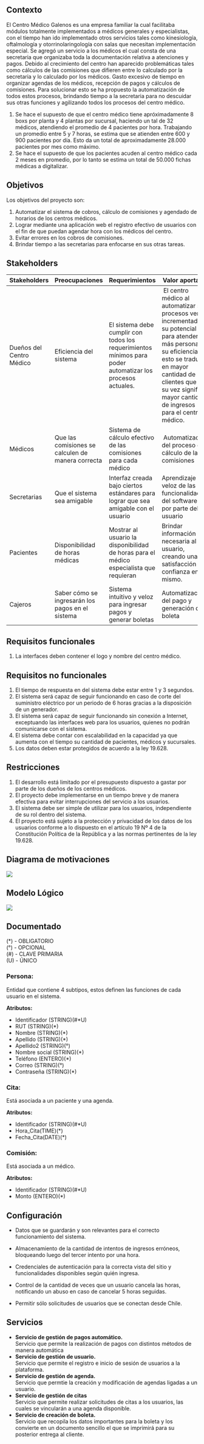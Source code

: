 
## **Contexto**

El Centro Médico Galenos es una empresa familiar la cual facilitaba módulos totalmente implementados a médicos generales y especialistas, con el tiempo han ido implementado otros servicios tales como kinesiología, oftalmología y otorrinolaringología con salas que necesitan implementación especial.
Se agregó un servicio a los médicos el cual consta de una secretaria que organizaba toda la documentación relativa a atenciones y pagos.
Debido al crecimiento del centro han aparecido problemáticas tales como cálculos de las comisiones que difieren entre lo calculado por la secretaria y lo calculado por los médicos. Gasto excesivo de tiempo en organizar agendas de los médicos, recepción de pagos y cálculos de comisiones.
Para solucionar esto se ha propuesto la automatización de todos estos procesos, brindando tiempo a la secretaria para no descuidar sus otras funciones y agilizando todos los procesos del centro médico.

1. Se hace el supuesto de que el centro médico tiene apróximadamente 8 boxs por planta y 4 plantas por sucursal, haciendo un tal de 32 médicos, atendiendo el promedio de 4 pacientes por hora. Trabajando un promedio entre 5 y 7 horas, se estima que se atienden entre 600 y 900 pacientes por día. Esto da un total de aproximadamente 28.000 pacientes por mes como máximo.
2. Se hace el supuesto de que los pacientes acuden al centro médico cada 2 meses en promedio, por lo tanto se estima un total de 50.000 fichas médicas a digitalizar.

## **Objetivos**

Los objetivos del proyecto son:

1. Automatizar el sistema de cobros, cálculo de comisiones y agendado de horarios de los centros médicos.
2. Lograr mediante una aplicación web el registro efectivo de usuarios con el fin de que puedan agendar hora con los médicos del centro.
3. Evitar errores en los cobros de comisiones.
4. Brindar tiempo a las secretarias para enfocarse en sus otras tareas.


## **Stakeholders**

<html>
<body>
<!--StartFragment-->

Stakeholders | Preocupaciones | Requerimientos | Valor aportado
-- | -- | -- | --
Dueños del Centro Médico | Eficiencia del sistema | El sistema debe cumplir con todos los requerimientos mínimos para poder automatizar los procesos actuales. |  El centro médico al automatizar sus procesos verá incrementado su potencial para atender a más personas y su eficiencia, esto se traduce en mayor cantidad de clientes que a su vez significa mayor cantidad de ingresos para el centro médico. |   |   |  
Médicos | Que las comisiones se calculen de manera correcta | Sistema de cálculo efectivo de las comisiones para cada médico |  Automatización del proceso de cálculo de las comisiones |   |   |  
Secretarias | Que el sistema sea amigable | Interfaz creada bajo ciertos estándares para lograr que sea amigable con el usuario | Aprendizaje veloz de las funcionalidades del software por parte del usuario
Pacientes | Disponibilidad de horas médicas | Mostrar al usuario la disponibilidad de horas para el médico especialista que requieran | Brindar información necesaria al usuario, creando una satisfacción y confianza en el mismo.
Cajeros | Saber cómo se ingresarán los pagos en el sistema | Sistema intuitivo y veloz para ingresar pagos y generar boletas | Automatización del pago y generación de boleta |   |   |  



<!--EndFragment-->
</body>
</html>

## **Requisitos funcionales**

1. La interfaces deben contener el logo y nombre del centro médico.


## **Requisitos no funcionales**

1. El tiempo de respuesta en del sistema debe estar entre 1 y 3 segundos.
2. El sistema será capaz de seguir funcionando en caso de corte del suministro eléctrico por un periodo de 6 horas gracias a la disposición de un generador.
3. El sistema será capaz de seguir funcionando sin conexión a Internet, exceptuando las interfaces web para los usuarios, quienes no podrán comunicarse con el sistema.
4. El sistema debe contar con escalabilidad en la capacidad ya que aumenta con el tiempo su cantidad de pacientes, médicos y sucursales.
5. Los datos deben estar protegidos de acuerdo a la ley 19.628.

## **Restricciones**
1. El desarrollo está limitado por el presupuesto dispuesto a gastar por parte de los dueños de los centros médicos.
2. El proyecto debe implementarse en un tiempo breve y de manera efectiva para evitar interrupciones del servicio a los usuarios.
3. El sistema debe ser simple de utilizar para los usuarios, independiente de su rol dentro del sistema.
4. El proyecto está sujeto a la protección y privacidad de los datos de los usuarios conforme a lo dispuesto en el artículo 19 Nº 4 de la Constitución Política de la República  y a las normas pertinentes de la ley 19.628.


## **Diagrama de motivaciones**

![](https://github.com/Halan07/Caso-3-Obtenci-n-Horas-M-dicas-y-Control-de-Comisiones/blob/main/Diagrama%20de%20movitaciones.png?raw=true)

## **Modelo Lógico**

![](https://github.com/Halan07/Caso-3-Obtenci-n-Horas-M-dicas-y-Control-de-Comisiones/blob/main/Modelo%20L%C3%B3gico%20con%20fondo%20azul%20Corregido.png)

## **Documentado**

(*) - OBLIGATORIO<br/>
(°) - OPCIONAL<br/>
(#) - CLAVE PRIMARIA<br/>
(U) - ÚNICO<br/>

### **Persona:**
Entidad que contiene 4 subtipos, estos definen las funciones de cada usuario en el sistema.

**Atributos:**<br/>
* Identificador (STRING)(#*U)<br/>
* RUT (STRING)(*)<br/>
* Nombre (STRING)(*)<br/>
* Apellido (STRING)(*)<br/>
* Apellido2 (STRING)(°)<br/>
* Nombre social (STRING)(*)<br/>
* Teléfono (ENTERO)(*)<br/>
* Correo (STRING)(°)<br/>
* Contraseña (STRING)(*)<br/>

### **Cita:** 
Está asociada a un paciente y una agenda.

**Atributos:**<br/>
* Identificador (STRING)(#*U)<br/>
* Hora_Cita(TIME)(*)<br/>
* Fecha_Cita(DATE)(*)<br/>


### **Comisión:**
Está asociada a un médico.

**Atributos:**<br/>
* Identificador (STRING)(#*U)<br/>
* Monto (ENTERO)(*)<br/>



## **Configuración**

* Datos que se guardarán y son relevantes para el correcto funcionamiento del sistema.

* Almacenamiento de la cantidad de intentos de ingresos erróneos, bloqueando luego del tercer intento por una hora.

* Credenciales de autenticación para la correcta vista del sitio y funcionalidades disponibles según quién ingresa.

* Control de la cantidad de veces que un usuario cancela las horas, notificando un abuso en caso de cancelar 5 horas seguidas.

* Permitir sólo solicitudes de usuarios que se conectan desde Chile.

## **Servicios**

* **Servicio de gestión de pagos automático.**<br/>
Servicio que permite la realización de pagos con distintos métodos de manera automática
* **Servicio de gestión de usuario.**<br/>
Servicio que permite el registro e inicio de sesión de usuarios a la plataforma.
* **Servicio de gestión de agenda.**<br/>
Servicio que permtie la creación y modificación de agendas ligadas a un usuario.
* **Servicio de gestión de citas**<br/>
Servicio que permite realizar solicitudes de citas a los usuarios, las cuales se vincularán a una agenda disponible.
* **Servicio de creación de boleta.**<br/>
Servicio que recopila los datos importantes para la boleta y los convierte en un documento sencillo el que se imprimirá para su posterior entrega al cliente.